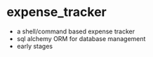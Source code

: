# expense_tracker
- a shell/command based expense tracker
- sql alchemy ORM for database management
- early stages
